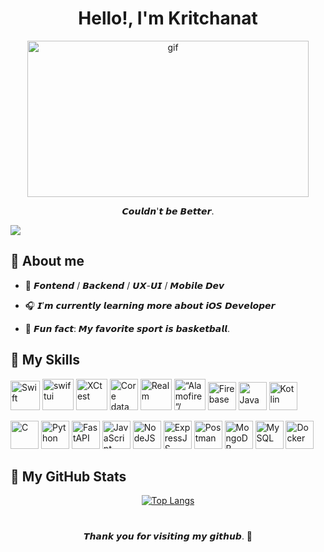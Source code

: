 <h1 align="center">Hello!, I'm Kritchanat</h1> 

<p align="center"><img src="https://media0.giphy.com/media/v1.Y2lkPTc5MGI3NjExaWs5N3o4MDRtOWNiZzczMzg4Ym43eHFiN3NrY3NhcDh3M3N4NjAyNCZlcD12MV9pbnRlcm5hbF9naWZfYnlfaWQmY3Q9Zw/MrL5W02AMLB1CkRLjd/giphy.gif" width="450" height="250" alt="gif"/></p>


<p align="center">   𝘾𝙤𝙪𝙡𝙙𝙣'𝙩 𝙗𝙚 𝘽𝙚𝙩𝙩𝙚𝙧.  </p>

![](https://komarev.com/ghpvc/?username=Kritchanaxtghpvc&color=blueviolet)



🌠 About me
----------------------------

* 🧪 𝙁𝙤𝙣𝙩𝙚𝙣𝙙 / 𝘽𝙖𝙘𝙠𝙚𝙣𝙙 / 𝙐𝙓-𝙐𝙄 / 𝙈𝙤𝙗𝙞𝙡𝙚 𝘿𝙚𝙫

* 🎧 𝙄’𝙢 𝙘𝙪𝙧𝙧𝙚𝙣𝙩𝙡𝙮 𝙡𝙚𝙖𝙧𝙣𝙞𝙣𝙜 𝙢𝙤𝙧𝙚 𝙖𝙗𝙤𝙪𝙩 𝙞𝙊𝙎 𝘿𝙚𝙫𝙚𝙡𝙤𝙥𝙚𝙧       
 
* 🏀 𝙁𝙪𝙣 𝙛𝙖𝙘𝙩: 𝙈𝙮 𝙛𝙖𝙫𝙤𝙧𝙞𝙩𝙚 𝙨𝙥𝙤𝙧𝙩 𝙞𝙨 𝙗𝙖𝙨𝙠𝙚𝙩𝙗𝙖𝙡𝙡.
 


🩻 My Skills
----------------------------

<p align="left">
<a href="https://developer.apple.com/swift/" target="_blank" rel="noreferrer"><img src="https://skillicons.dev/icons?i=swift" width="47" height="47" alt="Swift" /></a>  <a href="https://developer.apple.com/swiftui/" target="_blank" rel="noreferrer"><img width="50" height="50"; src="https://developer.apple.com/assets/elements/icons/swiftui/swiftui-96x96_2x.png" alt="swiftui" /></a> <a href="https://developer.apple.com/documentation/xctest/" target="_blank" rel="noreferrer"><img src="https://developer.apple.com/assets/elements/icons/swift-testing/swift-testing-96x96_2x.png"  width="50" height="50" alt="XCtest"/></a> <a href="https://developer.apple.com/documentation/coredata" target="_blank" rel="noreferrer"><img src="https://velog.velcdn.com/images/qnm83/post/92952fa1-24b5-4c85-b4a1-bd5d0ef015db/image.png"  width="45" height="50" alt="Core data"/></a> <a href="https://developer.apple.com/documentation/authenticationservices/asauthorizationproviderextensionauthorizationrequest/realm" target="_blank" rel="noreferrer"><img width="50" height="50"; src="https://avatars.githubusercontent.com/u/7575099?s=280&v=4" alt="Realm"/></a>
<a href="https://swiftpackageindex.com/Alamofire/Alamofire" target="_blank" rel="noreferrer"><img width="50" height="50"; src="https://avatars.githubusercontent.com/u/7774181?s=280&v=4" alt=“Alamofire”/></a> <a href="https://firebase.google.com/" target="_blank" rel="noreferrer"><img src="https://camo.githubusercontent.com/327f158795aa0c361b2fd793927ede8798fd3c52fe480014e844ee2e8bf7dfbd/68747470733a2f2f66697265626173652e676f6f676c652e636f6d2f646f776e6c6f6164732f6272616e642d67756964656c696e65732f5356472f6c6f676f2d6c6f676f6d61726b2e737667"  width="45" height="45" alt="Firebase"/></a> <a href="https://www.java.com/en/" target="_blank" rel="noreferrer"><img src="https://skillicons.dev/icons?i=java"  width="45" height="45" alt="๋Java"/></a> <a href="https://kotlinlang.org" target="_blank" rel="noreferrer"><img src="https://skillicons.dev/icons?i=kotlin"  width="45" height="45" alt="Kotlin"/></a>

<a href="https://docs.microsoft.com/en-us/cpp/?view=msvc-170" target="_blank" rel="noreferrer"><img src="https://skillicons.dev/icons?i=c"  width="45" height="45" alt="C"/></a> <a href="https://www.python.org/" target="_blank" rel="noreferrer"><img src="https://skillicons.dev/icons?i=python" width="45" height="45" alt="Python" /></a> <a href="https://fastapi.tiangolo.com" target="_blank" rel="noreferrer"><img src="https://skillicons.dev/icons?i=fastapi" width="45" height="45" alt="FastAPI" /></a> <a href="https://developer.mozilla.org/en-US/docs/Web/JavaScript" target="_blank" rel="noreferrer"><img src="https://skillicons.dev/icons?i=js" width="45" height="45" alt="JavaScript" /></a> <a href="https://nodejs.org/en/" target="_blank" rel="noreferrer"><img src="https://skillicons.dev/icons?i=nodejs" width="45" height="45" alt="NodeJS" /></a> <a href="https://expressjs.com" target="_blank" rel="noreferrer"><img src="https://skillicons.dev/icons?i=expressjs"  width="45" height="45" alt="ExpressJS"/></a> <a href="https://www.postman.com" target="_blank" rel="noreferrer"><img src="https://skillicons.dev/icons?i=postman"  width="45" height="45" alt="Postman"/></a> <a href="https://www.mongodb.com" target="_blank" rel="noreferrer"><img src="https://skillicons.dev/icons?i=mongodb"  width="45" height="45" alt="MongoDB"/></a> <a href="https://www.mysql.com" target="_blank" rel="noreferrer"><img src="https://skillicons.dev/icons?i=mysql"  width="45" height="45" alt="MySQL"/></a> <a href="https://www.docker.com" target="_blank" rel="noreferrer"><img src="https://skillicons.dev/icons?i=docker"  width="45" height="45" alt="Docker"/></a>
 
🌌 My GitHub Stats 
----------------------------

<p align="center">
  <a href="https://github.com/Kritchanaxt">
    <img src="https://github-readme-stats.vercel.app/api/top-langs/?username=Kritchanaxt&layout=compact&langs_count=10&count_private=true&show_icons=true&title_color=ffffff&text_color=ffffff&bg_color=181824" alt="Top Langs"/>
  </a>
</p>


<h1></h1>
<p align="center"><a>𝙏𝙝𝙖𝙣𝙠 𝙮𝙤𝙪 𝙛𝙤𝙧 𝙫𝙞𝙨𝙞𝙩𝙞𝙣𝙜 𝙢𝙮 𝙜𝙞𝙩𝙝𝙪𝙗. 💜 <a></p>


